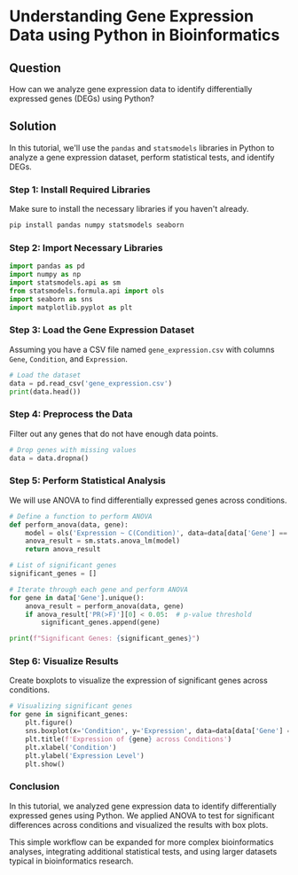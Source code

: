 # Understanding Gene Expression Data using Python in Bioinformatics

## Question
How can we analyze gene expression data to identify differentially expressed genes (DEGs) using Python? 

## Solution
In this tutorial, we'll use the `pandas` and `statsmodels` libraries in Python to analyze a gene expression dataset, perform statistical tests, and identify DEGs.

### Step 1: Install Required Libraries
Make sure to install the necessary libraries if you haven't already.

```bash
pip install pandas numpy statsmodels seaborn
```

### Step 2: Import Necessary Libraries

```python
import pandas as pd
import numpy as np
import statsmodels.api as sm
from statsmodels.formula.api import ols
import seaborn as sns
import matplotlib.pyplot as plt
```

### Step 3: Load the Gene Expression Dataset
Assuming you have a CSV file named `gene_expression.csv` with columns `Gene`, `Condition`, and `Expression`.

```python
# Load the dataset
data = pd.read_csv('gene_expression.csv')
print(data.head())
```

### Step 4: Preprocess the Data
Filter out any genes that do not have enough data points.

```python
# Drop genes with missing values
data = data.dropna()
```

### Step 5: Perform Statistical Analysis
We will use ANOVA to find differentially expressed genes across conditions.

```python
# Define a function to perform ANOVA
def perform_anova(data, gene):
    model = ols('Expression ~ C(Condition)', data=data[data['Gene'] == gene]).fit()
    anova_result = sm.stats.anova_lm(model)
    return anova_result

# List of significant genes
significant_genes = []

# Iterate through each gene and perform ANOVA
for gene in data['Gene'].unique():
    anova_result = perform_anova(data, gene)
    if anova_result['PR(>F)'][0] < 0.05:  # p-value threshold
        significant_genes.append(gene)

print(f"Significant Genes: {significant_genes}")
```

### Step 6: Visualize Results
Create boxplots to visualize the expression of significant genes across conditions.

```python
# Visualizing significant genes
for gene in significant_genes:
    plt.figure()
    sns.boxplot(x='Condition', y='Expression', data=data[data['Gene'] == gene])
    plt.title(f'Expression of {gene} across Conditions')
    plt.xlabel('Condition')
    plt.ylabel('Expression Level')
    plt.show()
```

### Conclusion
In this tutorial, we analyzed gene expression data to identify differentially expressed genes using Python. We applied ANOVA to test for significant differences across conditions and visualized the results with box plots. 

This simple workflow can be expanded for more complex bioinformatics analyses, integrating additional statistical tests, and using larger datasets typical in bioinformatics research.